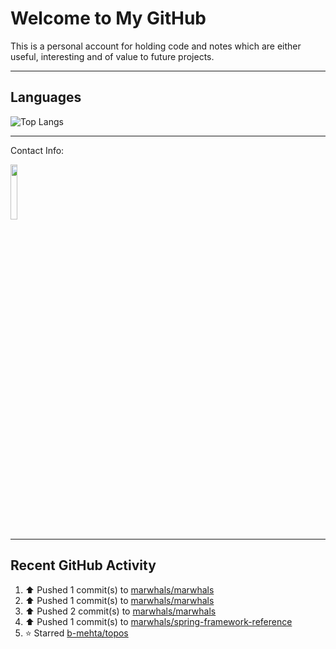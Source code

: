 # Welcome to My GitHub

This is a personal account for holding code and notes which are either useful, interesting and of value to future projects.

---
## Languages

![Top Langs](https://github-readme-stats.vercel.app/api/top-langs/?username=marwhals&layout=compact&bg_color=282c34&text_color=ffffff&title_color=ff5733)
 
---
Contact Info:

<a href="https://www.linkedin.com/in/marjanmubarok/">
  <img src="https://upload.wikimedia.org/wikipedia/commons/0/01/LinkedIn_Logo.svg" width="15%">
</a>

---

## Recent GitHub Activity

<!--RECENT_ACTIVITY:start-->
1. ⬆️ Pushed 1 commit(s) to [marwhals/marwhals](https://github.com/marwhals/marwhals)<br>
2. ⬆️ Pushed 1 commit(s) to [marwhals/marwhals](https://github.com/marwhals/marwhals)<br>
3. ⬆️ Pushed 2 commit(s) to [marwhals/marwhals](https://github.com/marwhals/marwhals)<br>
4. ⬆️ Pushed 1 commit(s) to [marwhals/spring-framework-reference](https://github.com/marwhals/spring-framework-reference)<br>
5. ⭐ Starred [b-mehta/topos](https://github.com/b-mehta/topos)<br>
<!--RECENT_ACTIVITY:end-->
